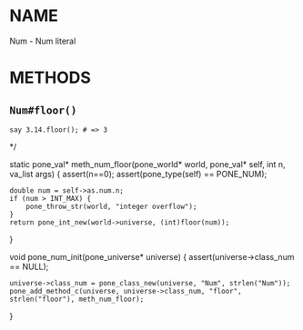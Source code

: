 # NAME

Num - Num literal

# METHODS

## `Num#floor()`

    say 3.14.floor(); # => 3

\*/

static pone\_val\* meth\_num\_floor(pone\_world\* world, pone\_val\* self, int n, va\_list args) {
    assert(n==0);
    assert(pone\_type(self) == PONE\_NUM);

    double num = self->as.num.n;
    if (num > INT_MAX) {
        pone_throw_str(world, "integer overflow");
    }
    return pone_int_new(world->universe, (int)floor(num));
}

void pone\_num\_init(pone\_universe\* universe) {
    assert(universe->class\_num == NULL);

    universe->class_num = pone_class_new(universe, "Num", strlen("Num"));
    pone_add_method_c(universe, universe->class_num, "floor", strlen("floor"), meth_num_floor);
}
